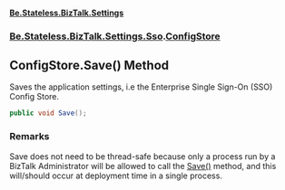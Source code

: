 #### [Be.Stateless.BizTalk.Settings](README.md 'README')
### [Be.Stateless.BizTalk.Settings.Sso](Be.Stateless.BizTalk.Settings.Sso.md 'Be.Stateless.BizTalk.Settings.Sso').[ConfigStore](ConfigStore.md 'Be.Stateless.BizTalk.Settings.Sso.ConfigStore')

## ConfigStore.Save() Method

Saves the application settings, i.e the Enterprise Single Sign-On (SSO) Config Store.

```csharp
public void Save();
```

### Remarks
Save does not need to be thread-safe because only a process run by a BizTalk Administrator will be allowed to call
the [Save()](ConfigStore.Save().md 'Be.Stateless.BizTalk.Settings.Sso.ConfigStore.Save()') method, and this will/should occur at deployment time in a single process.